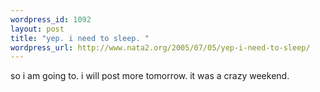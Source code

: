 ```yaml
--- 
wordpress_id: 1092
layout: post
title: "yep. i need to sleep. "
wordpress_url: http://www.nata2.org/2005/07/05/yep-i-need-to-sleep/
---
```

so i am going to. i will post more tomorrow. it was a crazy weekend. 
